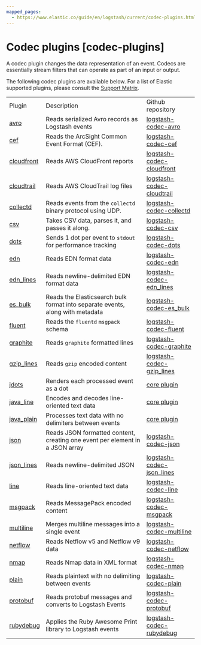 ```yaml
---
mapped_pages:
  - https://www.elastic.co/guide/en/logstash/current/codec-plugins.html
---
```


# Codec plugins [codec-plugins]

A codec plugin changes the data representation of an event. Codecs are essentially stream filters that can operate as part of an input or output.

The following codec plugins are available below. For a list of Elastic supported plugins, please consult the [Support Matrix](https://www.elastic.co/support/matrix#show_logstash_plugins).

|     |     |     |
| --- | --- | --- |
| Plugin | Description | Github repository |
| [avro](/reference/plugins-codecs-avro.md) | Reads serialized Avro records as Logstash events | [logstash-codec-avro](https://github.com/logstash-plugins/logstash-codec-avro) |
| [cef](/reference/plugins-codecs-cef.md) | Reads the ArcSight Common Event Format (CEF). | [logstash-codec-cef](https://github.com/logstash-plugins/logstash-codec-cef) |
| [cloudfront](/reference/plugins-codecs-cloudfront.md) | Reads AWS CloudFront reports | [logstash-codec-cloudfront](https://github.com/logstash-plugins/logstash-codec-cloudfront) |
| [cloudtrail](/reference/plugins-codecs-cloudtrail.md) | Reads AWS CloudTrail log files | [logstash-codec-cloudtrail](https://github.com/logstash-plugins/logstash-codec-cloudtrail) |
| [collectd](/reference/plugins-codecs-collectd.md) | Reads events from the `collectd` binary protocol using UDP. | [logstash-codec-collectd](https://github.com/logstash-plugins/logstash-codec-collectd) |
| [csv](/reference/plugins-codecs-csv.md) | Takes CSV data, parses it, and passes it along. | [logstash-codec-csv](https://github.com/logstash-plugins/logstash-codec-csv) |
| [dots](/reference/plugins-codecs-dots.md) | Sends 1 dot per event to `stdout` for performance tracking | [logstash-codec-dots](https://github.com/logstash-plugins/logstash-codec-dots) |
| [edn](/reference/plugins-codecs-edn.md) | Reads EDN format data | [logstash-codec-edn](https://github.com/logstash-plugins/logstash-codec-edn) |
| [edn_lines](/reference/plugins-codecs-edn_lines.md) | Reads newline-delimited EDN format data | [logstash-codec-edn_lines](https://github.com/logstash-plugins/logstash-codec-edn_lines) |
| [es_bulk](/reference/plugins-codecs-es_bulk.md) | Reads the Elasticsearch bulk format into separate events, along with metadata | [logstash-codec-es_bulk](https://github.com/logstash-plugins/logstash-codec-es_bulk) |
| [fluent](/reference/plugins-codecs-fluent.md) | Reads the `fluentd` `msgpack` schema | [logstash-codec-fluent](https://github.com/logstash-plugins/logstash-codec-fluent) |
| [graphite](/reference/plugins-codecs-graphite.md) | Reads `graphite` formatted lines | [logstash-codec-graphite](https://github.com/logstash-plugins/logstash-codec-graphite) |
| [gzip_lines](/reference/plugins-codecs-gzip_lines.md) | Reads `gzip` encoded content | [logstash-codec-gzip_lines](https://github.com/logstash-plugins/logstash-codec-gzip_lines) |
| [jdots](/reference/plugins-codecs-jdots.md) | Renders each processed event as a dot | [core plugin](https://github.com/elastic/logstash/blob/master/logstash-core/src/main/java/org/logstash/plugins/codecs/Dots.java) |
| [java_line](/reference/plugins-codecs-java_line.md) | Encodes and decodes line-oriented text data | [core plugin](https://github.com/elastic/logstash/blob/master/logstash-core/src/main/java/org/logstash/plugins/codecs/Line.java) |
| [java_plain](/reference/plugins-codecs-java_plain.md) | Processes text data with no delimiters between events | [core plugin](https://github.com/elastic/logstash/blob/master/logstash-core/src/main/java/org/logstash/plugins/codecs/Plain.java) |
| [json](/reference/plugins-codecs-json.md) | Reads JSON formatted content, creating one event per element in a JSON array | [logstash-codec-json](https://github.com/logstash-plugins/logstash-codec-json) |
| [json_lines](/reference/plugins-codecs-json_lines.md) | Reads newline-delimited JSON | [logstash-codec-json_lines](https://github.com/logstash-plugins/logstash-codec-json_lines) |
| [line](/reference/plugins-codecs-line.md) | Reads line-oriented text data | [logstash-codec-line](https://github.com/logstash-plugins/logstash-codec-line) |
| [msgpack](/reference/plugins-codecs-msgpack.md) | Reads MessagePack encoded content | [logstash-codec-msgpack](https://github.com/logstash-plugins/logstash-codec-msgpack) |
| [multiline](/reference/plugins-codecs-multiline.md) | Merges multiline messages into a single event | [logstash-codec-multiline](https://github.com/logstash-plugins/logstash-codec-multiline) |
| [netflow](/reference/plugins-codecs-netflow.md) | Reads Netflow v5 and Netflow v9 data | [logstash-codec-netflow](https://github.com/logstash-plugins/logstash-codec-netflow) |
| [nmap](/reference/plugins-codecs-nmap.md) | Reads Nmap data in XML format | [logstash-codec-nmap](https://github.com/logstash-plugins/logstash-codec-nmap) |
| [plain](/reference/plugins-codecs-plain.md) | Reads plaintext with no delimiting between events | [logstash-codec-plain](https://github.com/logstash-plugins/logstash-codec-plain) |
| [protobuf](/reference/plugins-codecs-protobuf.md) | Reads protobuf messages and converts to Logstash Events | [logstash-codec-protobuf](https://github.com/logstash-plugins/logstash-codec-protobuf) |
| [rubydebug](/reference/plugins-codecs-rubydebug.md) | Applies the Ruby Awesome Print library to Logstash events | [logstash-codec-rubydebug](https://github.com/logstash-plugins/logstash-codec-rubydebug) |



























